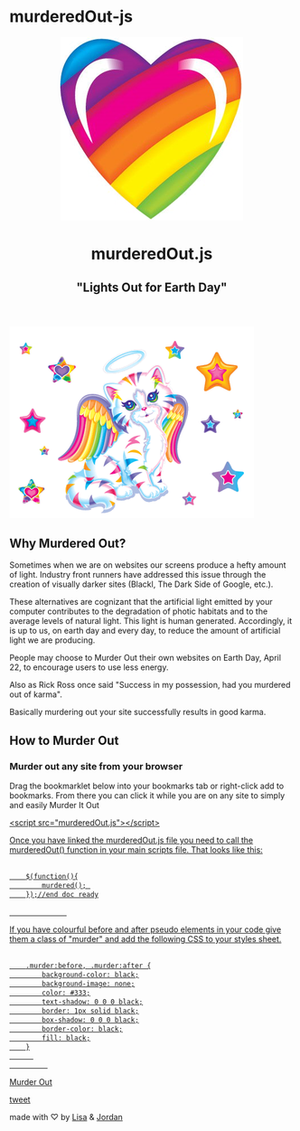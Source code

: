 # murderedOut-js

<header>
			<img src="assets/imgs/heart.png" class="heart" alt="A beautiful rainbow heart">
			<h1>murderedOut.js</h1>
			<h2>"Lights Out for Earth Day"</h2>
		</header>
		<section class="docs">
			<img class="kat" src="assets/imgs/smileKat.gif" alt="">
			<h2>Why Murdered Out?</h2>
			<p>Sometimes when we are on websites our screens produce a hefty amount of light. Industry front runners have addressed this issue through the creation of visually darker sites (Blackl, The Dark Side of Google, etc.).
			<p>These alternatives are cognizant that the artificial light emitted by your computer contributes to the degradation of photic habitats and to the average levels of natural light. This light is human generated. Accordingly, it is up to us, on earth day and every day, to reduce the amount of artificial light we are producing. </p>
			<p>People may choose to Murder Out their own websites on Earth Day, April 22, to encourage users to use less energy.</p>
			<p>Also as Rick Ross once said "Success in my possession, had you murdered out of karma".</p>
			<p> Basically murdering out your site successfully results in good karma.</p>
		</section>
		<section>	
			<h2>How to Murder Out</h2>
			<h3>Murder out any site from your browser</h3>
			<p>Drag the bookmarklet below into your bookmarks tab or right-click add to bookmarks. From there you can click it while you are on any site to simply and easily Murder It Out</p>
				<a href="javascript:(function(e,a,g,h,f,c,b,d){if(!(f=e.jQuery)||g>f.fn.jquery||h(f)){c=a.createElement('script');c.type='text/javascript';c.src='http://ajax.googleapis.com/ajax/libs/jquery/'+g+'/jquery.min.js';c.onload=c.onreadystatechange=function(){if(!b&&(!(d=this.readyState)||d=='loaded'||d=='complete')){h((f=e.jQuery).noConflict(1),b=1);f(c).remove()}};a.documentElement.childNodes[0].appendChild(c)}})(window,document,'1.3.2',function($,L){
				$('*').removeAttr('style');
				setInterval(function(){
				$( '*, *:before, *:after' ).css({ 'backgroundImage':'none', 'backgroundColor':'black', 'color':'#333', 'textShadow':'0 0 0 black', 'border':'1px solid black', 'boxShadow':'0 0 0 black','border-color': 'black', 'fill':'black' });
				
				$('img').css({'-webkit-filter':'grayscale()', 'opacity':'0.4'});
				$('*').css({'position':'relative'});
				$('*').addClass('murder');
				
				}, 1000);
			})();" ><p class="button bookmark"> &#9760; Murder Out &#9760; </p></a>
		</section>
		<section>	
			<h3>Murder Out your own site (for Earth Day)</h3>
			<p>Murdering out your website is simple. The first step is to include the muderedOut.js file and link to it in your HTML. It will look a little something like this:</p>
			<pre>
<code class="code">
	&lt;script src="murderedOut.js"&gt;&lt;/script&gt;
</code>
			</pre>
			<p>Once you have linked the murderedOut.js file you need to call the murderedOut() function in your main scripts file. That looks like this:</p>
			<pre>
<code class="code">
	$(function(){
		murdered();	
	});//end doc ready
</code>
			</pre>
		<p>If you have colourful before and after pseudo elements in your code give them a class of "murder" and add the following CSS to your styles sheet.</p>
		<pre>
<code class="code">
	.murder:before, .murder:after {
		background-color: black;
		background-image: none;
		color: #333;
		text-shadow: 0 0 0 black;
		border: 1px solid black;
		box-shadow: 0 0 0 black;
		border-color: black;
		fill: black;
	}
</code>		
		</pre>	
		<!-- <div> -->
			<div class="button on"><p>Murder Out</p></div>
		</div><!--end moneyShot-->	
		</section><!--end .docs-->	
		<footer>
		<div class="tweet">
				<a href="https://twitter.com/intent/tweet?text=I%20murdered%20out%20my%20site%20for%20earth%20day%20with%20&url=http%3A%2F%2Fmurderedoutjs.com" target="_">
					<i class="fa fa-twitter" class= "twitterLogo"></i>
					<p>tweet</p>
				</a>
			</div>	
					<p class="credits">made with &#9825; by <a href="http://lisafolkerson.com/" target="_">Lisa</a>  &#38; <a href="http://jordandeutsch.com/" target="_">Jordan</a></p>
		</footer>
	</div><!--end wrapper-->